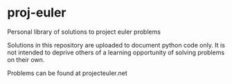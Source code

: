 # proj-euler
Personal library of solutions to project euler problems

Solutions in this repository are uploaded to document python code only. It is not intended to deprive others of a learning opportunity of solving problems on their own.

Problems can be found at projecteuler.net
